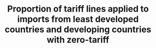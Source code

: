 ---
goal_meta_link_page: 12
indicator_name: >-
  Proportion  of  tariff  lines  applied  to  imports  from  least  developed  countries  and  developing  countries  with  zero-tariff
target: >-
  Implement  the  principle  of  special  and  differential  treatment  for  developing  countries,  in  particular  least  developed  countries,  in  accordance  with  World  Trade  Organization  agreements.
source_title: null
source_notes: null
published: true  
title: >-
  Proportion  of  tariff  lines  applied  to  imports  from  least  developed  countries  and  developing  countries  with  zero-tariff
permalink: /10-a-1/
sdg_goal: 10
layout: indicator
indicator: 10.a.1
indicator_variable: null
graph: null
graph_type_description: null
graph_status_notes: Assigned
variable_description: null
variable_notes: null
un_designated_tier: '1'
un_custodial_agency: 'ITC,  UNCTAD,  WHO'
target_id: 10.a
has_metadata: false
goal_meta_link: 'http://unstats.un.org/sdgs/files/metadata-compilation/Metadata-Goal-10.pdf'
---
